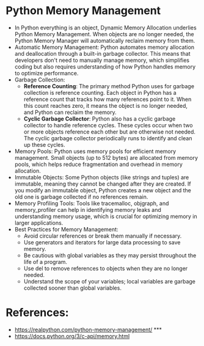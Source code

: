 # Python Memory Management

* In Python everything is an object, Dynamic Memory Allocation underlies Python Memory Management.
  When objects are no longer needed, the Python Memory Manager will automatically reclaim memory from them.
* Automatic Memory Management: Python automates memory allocation and deallocation through a built-in garbage collector.
  This means that developers don't need to manually manage memory, which simplifies coding but also requires
  understanding of how Python handles memory to optimize performance.
* Garbage Collection:
    * **Reference Counting**: The primary method Python uses for garbage collection is reference counting. Each object
      in Python has a reference count that tracks how many references point to it. When this count reaches zero, it
      means the object is no longer needed, and Python can reclaim the memory.
    * **Cyclic Garbage Collector**: Python also has a cyclic garbage collector to handle reference cycles. These cycles
      occur when two or more objects reference each other but are otherwise not needed. The cyclic garbage collector
      periodically runs to identify and clean up these cycles.
* Memory Pools: Python uses memory pools for efficient memory management. Small objects (up to 512 bytes) are allocated
  from memory pools, which helps reduce fragmentation and overhead in memory allocation.
* Immutable Objects: Some Python objects (like strings and tuples) are immutable, meaning they cannot be changed after
  they are created. If you modify an immutable object, Python creates a new object and the old one is garbage collected
  if no references remain.
* Memory Profiling Tools: Tools like tracemalloc, objgraph, and memory_profiler can help in identifying memory leaks and
  understanding memory usage, which is crucial for optimizing memory in larger applications.
* Best Practices for Memory Management:
    * Avoid circular references or break them manually if necessary.
    * Use generators and iterators for large data processing to save memory.
    * Be cautious with global variables as they may persist throughout the life of a program.
    * Use del to remove references to objects when they are no longer needed.
    * Understand the scope of your variables; local variables are garbage collected sooner than global variables.

# References:

- https://realpython.com/python-memory-management/ ***
- https://docs.python.org/3/c-api/memory.html

